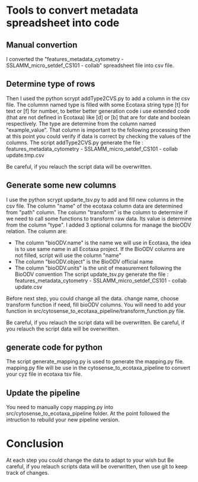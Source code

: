 
# Tools to convert metadata spreadsheet into code

## Manual convertion
I converted the "features_metadata_cytometry - SSLAMM_micro_setdef_CS101 - collab" spreadsheet file into csv file.

## Determine type of rows
Then I used the python scrypt addType2CVS.py to add a column in the csv file. The columnn named type is filled with some Ecotaxa string type [t] for text or [f] for number, to better better generation code i use extended code (that are not defined in Ecotaxa) like [d] or [b] that are for date and boolean respectively. The type are determine from the column named "example_value".
That column is important to the following processing then at this point you could verify if data is correct by checking the values of the columns.
The script addType2CVS.py generate the file : features_metadata_cytometry - SSLAMM_micro_setdef_CS101 - collab update.tmp.csv

Be careful, if you relauch the script data will be overwritten.

## Generate some new columns

I use the python scrypt updarte_tsv.py to add and fill new columns in the csv file.
The column "name"  of the ecotaxa column data are determined from "path" column.
The column "transform" is the column to determine if we need to call some functions to transform raw data. Its value is determine from the column "type".
I added 3 optional columns for manage the bioODV relation. The column are:
+ The column "bioODV.name" is the name we will use in Ecotaxa, the idea is to use same name in all Ecotaxa project. If the BioODV columns are not filled, script will use the column "name"
+ The column "bioODV.object" is the BioODV official name
+ The column "bioODV.units" is the unit of measurement following the BioODV convention
The script update_tsv.py generate the file : features_metadata_cytometry - SSLAMM_micro_setdef_CS101 - collab update.csv

Before next step, you could change all the data. change name, choose transform function if need, fill bioODV columns. You will need to add your function in src/cytosense_to_ecotaxa_pipeline/transform_function.py file.

Be careful, if you relauch the script data will be overwritten.
Be careful, if you relauch the script data will be overwritten.

## generate code for python

The script generate_mapping.py is used to generate the mapping.py file.  mapping.py file will be use in the cytosense_to_ecotaxa_pipeline to convert your cyz file in ecotaxa tsv file.

## Update the pipeline

You need to manually copy mapping.py into src/cytosense_to_ecotaxa_pipeline folder.
At the point followed the intruction to rebuild your new pipeline version.


# Conclusion
At each step you could change the data to adapt to your wish
 but Be careful, if you relauch scripts data will be overwritten, then use git to keep track of changes. 